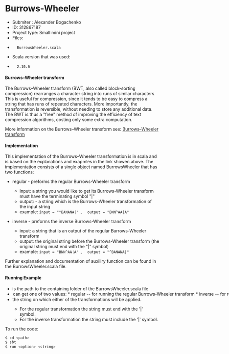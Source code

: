 # Burrows-Wheeler
* Submiter : Alexander Bogachenko
* ID: 312867187
* Project type: Small mini project
* Files: 
*       BurrowsWheeler.scala
* Scala version that was used:
*       2.10.6

#### Burrows–Wheeler transform
The Burrows–Wheeler transform (BWT, also called block-sorting compression) rearranges a character string into runs of similar characters. This is useful for compression, since it tends to be easy to compress a string that has runs of repeated characters. More importantly, the transformation is reversible, without needing to store any additional data. The BWT is thus a "free" method of improving the efficiency of text compression algorithms, costing only some extra computation.

More information on the Burrows–Wheeler transform see: [Burrows–Wheeler transform](https://en.wikipedia.org/wiki/Burrows%E2%80%93Wheeler_transform)
 
#### Implementation  
This implementation of the Burrows–Wheeler transformation is in scala and is based on the explanations and exapmles in the link showen above.
The implementation consists of a single object named BurrowsWheeler that has two functions: 
 - regular - preforms the regular Burrows-Wheeler transform
     * input: a string you would like to get its Burrows-Wheeler transform
            must have  the terminating symbol "|"
     *  output: - a string which is the Burrows-Wheeler transformation of the input string
    *  example: 
             ```
             input = "^BANANA|" , 
             output = "BNN^AA|A"
             ```
             
 - inverse - preforms the inverse Burrows-Wheeler transform
   * input: a string that is an output of the regular Burrows-Wheeler transform
   * output: the original string before the Burrows-Wheeler transform (the original string must end with the "|" symbol)
   *    example:
             ```
             input = "BNN^AA|A" , 
             output = "^BANANA|"
             ```
             
Further explanation and documentation of auxiliry function can be found in the BurrowsWheeler.scala file.

#### Running Example

* <path> is the path to the containing folder of the BurrowsWheeler.scala file
* <option> can get one of two values:
    *   regular  -- for running the regular Burrows-Wheeler transform
    *   inverse -- for running the inverse Burrows-Wheeler transform
* <string> the string on which either of the transformations will be applied.
    *   For the regular transformation the string must end with the '|' symbol.
    *   For the inverse transformation the string must include the '|' symbol.

To run the code:
```sh
$ cd <path>
$ sbt
$ run <option> <string>
```


